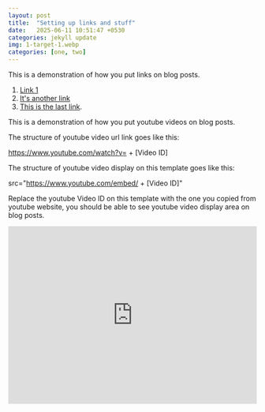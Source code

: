 ```yaml
---
layout: post
title:  "Setting up links and stuff"
date:   2025-06-11 10:51:47 +0530
categories: jekyll update
img: 1-target-1.webp
categories: [one, two]
---
```

This is a demonstration of how you put links on blog posts.

1. [Link 1][link-one] 
2. [It's another link][link-2]
3. [This is the last link][last-link].

This is a demonstration of how you put youtube videos on blog posts.

The structure of youtube video url link goes like this:

https://www.youtube.com/watch?v= + [Video ID]

The structure of youtube video display on this template goes like this:

src="https://www.youtube.com/embed/ + [Video ID]"

Replace the youtube Video ID on this template with the one you copied from youtube website, you should be able to see youtube video display area on blog posts.

<iframe width="100%" height="360" src="https://www.youtube.com/embed/DaUGSw8bEu0" frameborder="0" allowfullscreen></iframe>

[link-one]: https://www.youtube.com
[link-2]:   https://www.crviewer.com/targets/targetindex.php
[last-link]: https://farsight.org/SRV